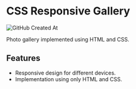 # CSS Responsive Gallery

![GitHub Created At](https://img.shields.io/github/created-at/gabimin/css-gallery?style=flat-square&logoSize=auto&labelColor=black&color=teal)

Photo gallery implemented using HTML and CSS. 


## Features

- Responsive design for different devices.
- Implementation using only HTML and CSS.


